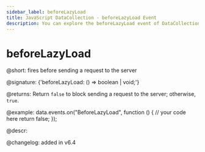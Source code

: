```yaml
---
sidebar_label: beforeLazyLoad
title: JavaScript DataCollection - beforeLazyLoad Event 
description: You can explore the beforeLazyLoad event of DataCollection in the documentation of the DHTMLX JavaScript UI library. Browse developer guides and API reference, try out code examples and live demos, and download a free 30-day evaluation version of DHTMLX Suite 7.
---
```


# beforeLazyLoad

@short: fires before sending a request to the server

@signature: {'beforeLazyLoad: () => boolean | void;'}

@returns:
Return `false` to block sending a request to the server; otherwise, `true`.

@example:
data.events.on("BeforeLazyLoad", function () {
    // your code here
    return false;
});

@descr:

@changelog:
added in v6.4

[comment]: # (@relatedapi: data_collection/api/datacollection_afterlazyload_event.md)

[comment]: # (@related: helpers/lazydataproxy.md)

